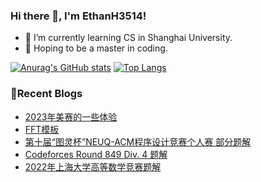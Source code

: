 ### Hi there 👋, I'm EthanH3514!

- 🌱 I’m currently learning CS in Shanghai University.
- 🎈 Hoping to be a master in coding.

[![Anurag's GitHub stats](https://github-readme-stats.vercel.app/api?username=EthanH3514&show_icons=true&theme=tokyonight)](https://github.com/anuraghazra/github-readme-stats)
[![Top Langs](https://github-readme-stats.vercel.app/api/top-langs/?username=EthanH3514&layout=compact)](https://github.com/anuraghazra/github-readme-stats)

### **📝Recent Blogs**
<!-- BLOG-POST-LIST:START -->
- [2023年美赛的一些体验](https://ethanh3514.github.io/2023/02/21/2023%E5%B9%B4%E7%BE%8E%E8%B5%9B%E7%9A%84%E4%B8%80%E4%BA%9B%E4%BD%93%E9%AA%8C/)
- [FFT模板](https://ethanh3514.github.io/2023/02/08/FFT%E6%A8%A1%E6%9D%BF/)
- [第十届“图灵杯”NEUQ-ACM程序设计竞赛个人赛 部分题解](https://ethanh3514.github.io/2023/02/04/%E7%AC%AC%E5%8D%81%E5%B1%8A%E2%80%9C%E5%9B%BE%E7%81%B5%E6%9D%AF%E2%80%9DNEUQ-ACM%E7%A8%8B%E5%BA%8F%E8%AE%BE%E8%AE%A1%E7%AB%9E%E8%B5%9B%E4%B8%AA%E4%BA%BA%E8%B5%9B-%E9%83%A8%E5%88%86%E9%A2%98%E8%A7%A3/)
- [Codeforces Round 849 Div. 4 题解](https://ethanh3514.github.io/2023/02/04/Codeforces-Round-849-Div-4-%E9%A2%98%E8%A7%A3/)
- [2022年上海大学高等数学竞赛题解](https://ethanh3514.github.io/2023/02/01/2022%E5%B9%B4%E4%B8%8A%E6%B5%B7%E5%A4%A7%E5%AD%A6%E9%AB%98%E7%AD%89%E6%95%B0%E5%AD%A6%E7%AB%9E%E8%B5%9B%E9%A2%98%E8%A7%A3/)
<!-- BLOG-POST-LIST:END -->
